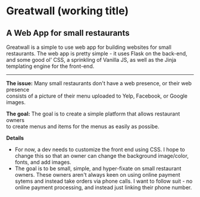 # Greatwall (working title)
## A Web App for small restaurants

Greatwall is a simple to use web app for building websites for small restaurants. 
The web app is pretty simple - it uses Flask on the back-end, and some good ol' CSS, 
a sprinkling of Vanilla JS, as well as the Jinja templating engine for the front-end.  

---

**The issue:** Many small restaurants don't have a web presence, or their web presence  
consists of a picture of their menu uploaded to Yelp, Facebook, or Google images.  
  
**The goal:** The goal is to create a simple platform that allows restaurant owners  
to create menus and items for the menus as easily as possibe.  
  
**Details**
  - For now, a dev needs to customize the front end using CSS. I hope to change this
so that an owner can change the background image/color, fonts, and add images.
  - The goal is to be small, simple, and hyper-fixate on small restaurant owners. These
owners aren't always keen on using online payment sytems and instead take orders via phone
calls. I want to follow suit - no online payment processing, and instead just linking their
phone number.
